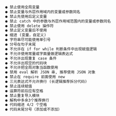<!--
 * @Description: 
 * @Author: 李大玄
 * @Date: 2021-11-30 14:42:33
 * @FilePath: /admin-website-vue2/src/views/blog/standard/eslintStandard.md
-->

```html
● 禁止使用全局变量
● 禁止变量与外层作用域内的变量或参数同名
● 禁止先使用后定义变量
● 禁止 catch 中的参数与外层作用域范围内的变量或参数同名
● 禁止使用 delete 操作符
● 禁止定义变量后不使用
● 缩进 (变量，自定义)
● 字符串尽可能使用单引号
● 分号在句子末尾
● 不允许在 if for while 判断条件中出现赋值逻辑
● 不允许使用常量或字面量做逻辑表达式
● 不允许出现重复 case 条件
● 不允许出现空的代码块
● 不允许把全局对象当函数使用
● 禁用 eval 解析 JSON 串, 推荐使用 JSON 对象
● 禁止在 require 前面使用 new
● 三元表达式不允许换行 (长逻辑推荐拆分代码)
● 禁止连续赋值
● 运算符前后应有空格
● 禁止重复导入模块
● 解构中多余3个推荐换行
● 代码缩进 4/2 个空格
● 代码末尾分号（添加或不添加）
```